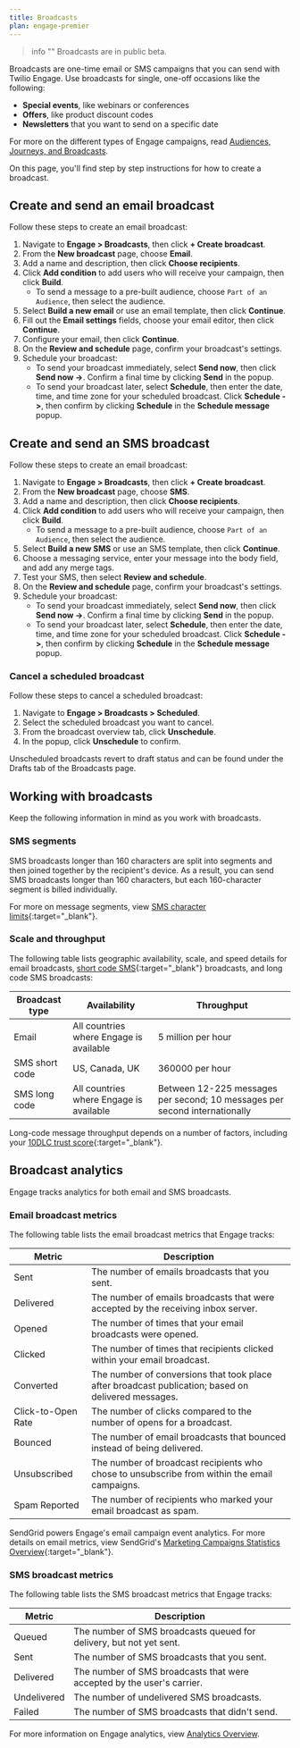 ```yaml
---
title: Broadcasts
plan: engage-premier
---
```


> info ""
> Broadcasts are in public beta.

Broadcasts are one-time email or SMS campaigns that you can send with Twilio Engage. Use broadcasts for single, one-off occasions like the following:

- **Special events**, like webinars or conferences
- **Offers**, like product discount codes
- **Newsletters** that you want to send on a specific date

For more on the different types of Engage campaigns, read [Audiences, Journeys, and Broadcasts](/docs/guides/audiences-and-journeys/).

On this page, you'll find step by step instructions for how to create a broadcast.

## Create and send an email broadcast

Follow these steps to create an email broadcast:

1. Navigate to **Engage > Broadcasts**, then click **+ Create broadcast**. 
2. From the **New broadcast** page, choose **Email**.
3. Add a name and description, then click **Choose recipients**.
4. Click **Add condition** to add users who will receive your campaign, then click **Build**.
    - To send a message to a pre-built audience, choose `Part of an Audience`, then select the audience.
5. Select **Build a new email** or use an email template, then click **Continue**.
6. Fill out the **Email settings** fields, choose your email editor, then click **Continue**.
7. Configure your email, then click **Continue**.
8. On the **Review and schedule** page, confirm your broadcast's settings.
9. Schedule your broadcast:
    - To send your broadcast immediately, select **Send now**, then click **Send now ->**. Confirm a final time by clicking **Send** in the popup.
    - To send your broadcast later, select **Schedule**, then enter the date, time, and time zone for your scheduled broadcast. Click **Schedule ->**, then confirm by clicking **Schedule** in the **Schedule message** popup.


## Create and send an SMS broadcast

Follow these steps to create an email broadcast:

1. Navigate to **Engage > Broadcasts**, then click **+ Create broadcast**. 
2. From the **New broadcast** page, choose **SMS**.
3. Add a name and description, then click **Choose recipients**.
4. Click **Add condition** to add users who will receive your campaign, then click **Build**.
    - To send a message to a pre-built audience, choose `Part of an Audience`, then select the audience.
5. Select **Build a new SMS** or use an SMS template, then click **Continue**.
6. Choose a messaging service, enter your message into the body field, and add any merge tags. 
7. Test your SMS, then select **Review and schedule**.
8. On the **Review and schedule** page, confirm your broadcast's settings.
9. Schedule your broadcast:
    - To send your broadcast immediately, select **Send now**, then click **Send now ->**. Confirm a final time by clicking **Send** in the popup.
    - To send your broadcast later, select **Schedule**, then enter the date, time, and time zone for your scheduled broadcast. Click **Schedule ->**, then confirm by clicking **Schedule** in the **Schedule message** popup.

### Cancel a scheduled broadcast

Follow these steps to cancel a scheduled broadcast:

1. Navigate to **Engage > Broadcasts > Scheduled**. 
2. Select the scheduled broadcast you want to cancel.
3. From the broadcast overview tab, click **Unschedule**.
4. In the popup, click **Unschedule** to confirm.

Unscheduled broadcasts revert to draft status and can be found under the Drafts tab of the Broadcasts page.
 
## Working with broadcasts

Keep the following information in mind as you work with broadcasts.

### SMS segments

SMS broadcasts longer than 160 characters are split into segments and then joined together by the recipient's device. As a result, you can send SMS broadcasts longer than 160 characters, but each 160-character segment is billed individually. 

For more on message segments, view [SMS character limits](https://www.twilio.com/docs/glossary/what-sms-character-limit){:target="_blank"}.

### Scale and throughput

The following table lists geographic availability, scale, and speed details for email broadcasts, [short code SMS](https://support.twilio.com/hc/en-us/articles/223182068-What-is-a-Messaging-Short-Code-){:target="_blank"} broadcasts, and long code SMS broadcasts:

| Broadcast type | Availability                            | Throughput                                                                 |
| -------------- | --------------------------------------- | -------------------------------------------------------------------------- |
| Email          | All countries where Engage is available | 5 million per hour                                                         |
| SMS short code | US, Canada, UK                          | 360000 per hour                                                            |
| SMS long code  | All countries where Engage is available | Between 12-225 messages per second; 10 messages per second internationally |

Long-code message throughput depends on a number of factors, including your [10DLC trust score](https://support.twilio.com/hc/en-us/articles/1260803225669-Message-throughput-MPS-and-Trust-Scores-for-A2P-10DLC-in-the-US){:target="_blank"}.


## Broadcast analytics

Engage tracks analytics for both email and SMS broadcasts.

### Email broadcast metrics

The following table lists the email broadcast metrics that Engage tracks:

| Metric             | Description                                                                                          |
| ------------------ | ---------------------------------------------------------------------------------------------------- |
| Sent               | The number of emails broadcasts that you sent.                                                       |
| Delivered          | The number of emails broadcasts that were accepted by the receiving inbox server.                    |
| Opened             | The number of times that your email broadcasts were opened.                                          |
| Clicked            | The number of times that recipients clicked within your email broadcast.                            |
| Converted          | The number of conversions that took place after broadcast publication; based on delivered messages. |
| Click-to-Open Rate | The number of clicks compared to the number of opens for a broadcast.                               |
| Bounced            | The number of email broadcasts that bounced instead of being delivered.                              |
| Unsubscribed       | The number of broadcast recipients who chose to unsubscribe from within the email campaigns.        |
| Spam Reported      | The number of recipients who marked your email broadcast as spam.                                    |

SendGrid powers Engage's email campaign event analytics. For more details on email metrics, view SendGrid's [Marketing Campaigns Statistics Overview](https://docs.sendgrid.com/ui/analytics-and-reporting/marketing-campaigns-stats-overview){:target="_blank"}.


### SMS broadcast metrics

The following table lists the SMS broadcast metrics that Engage tracks:


| Metric      | Description                                                            |
| ----------- | ---------------------------------------------------------------------- |
| Queued      | The number of SMS broadcasts queued for delivery, but not yet sent.    |
| Sent        | The number of SMS broadcasts that you sent.                            |
| Delivered   | The number of SMS broadcasts that were accepted by the user's carrier. |
| Undelivered | The number of undelivered SMS broadcasts.                              |
| Failed      | The number of SMS broadcasts that didn't send.                         |


For more information on Engage analytics, view [Analytics Overview](/docs/engage/analytics/).